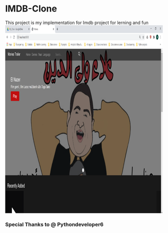# IMDB-Clone
This project is my implementation for Imdb project for lerning and fun 
</br>
<img src = https://github.com/depo-egy/Imdb-clone/blob/master/Capture.PNG alt="A snapshot for the project" width="1000" height="600">


### Special Thanks to @	Pythondeveloper6

